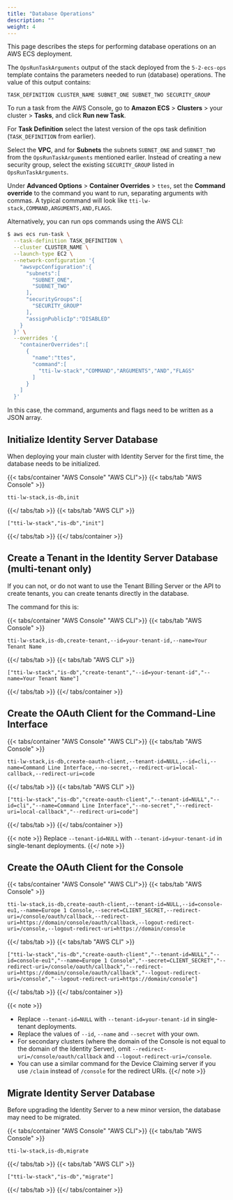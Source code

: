 ```yaml
---
title: "Database Operations"
description: ""
weight: 4
---
```


This page describes the steps for performing database operations on an AWS ECS deployment.

<!--more-->

The `OpsRunTaskArguments` output of the stack deployed from the `5-2-ecs-ops` template contains the parameters needed to run (database) operations. The value of this output contains:

```
TASK_DEFINITION CLUSTER_NAME SUBNET_ONE SUBNET_TWO SECURITY_GROUP
```

To run a task from the AWS Console, go to **Amazon ECS** > **Clusters** > your cluster > **Tasks**, and click **Run new Task**.

For **Task Definition** select the latest version of the ops task definition (`TASK_DEFINITION` from earlier). 

Select the **VPC**, and for **Subnets** the subnets `SUBNET_ONE` and `SUBNET_TWO` from the `OpsRunTaskArguments` mentioned earlier. Instead of creating a new security group, select the existing `SECURITY_GROUP` listed in `OpsRunTaskArguments`.

Under **Advanced Options** > **Container Overrides** > `ttes`, set the **Command override** to the command you want to run, separating arguments with commas. A typical command will look like `tti-lw-stack,COMMAND,ARGUMENTS,AND,FLAGS`.

Alternatively, you can run ops commands using the AWS CLI:

```bash
$ aws ecs run-task \
  --task-definition TASK_DEFINITION \
  --cluster CLUSTER_NAME \
  --launch-type EC2 \
  --network-configuration '{
    "awsvpcConfiguration":{
      "subnets":[
        "SUBNET_ONE",
        "SUBNET_TWO"
      ],
      "securityGroups":[
        "SECURITY_GROUP"
      ],
      "assignPublicIp":"DISABLED"
    }
  }' \
  --overrides '{
    "containerOverrides":[
      {
        "name":"ttes",
        "command":[
          "tti-lw-stack","COMMAND","ARGUMENTS","AND","FLAGS"
        ]
      }
    ]
  }'
```

In this case, the command, arguments and flags need to be written as a JSON array.

## Initialize Identity Server Database

When deploying your main cluster with Identity Server for the first time, the database needs to be initialized.

{{< tabs/container "AWS Console" "AWS CLI">}}
{{< tabs/tab "AWS Console" >}}
```
tti-lw-stack,is-db,init
```
{{</ tabs/tab >}}
{{< tabs/tab "AWS CLI" >}}
```
["tti-lw-stack","is-db","init"]
```
{{</ tabs/tab >}}
{{</ tabs/container >}}

## Create a Tenant in the Identity Server Database (multi-tenant only)

If you can not, or do not want to use the Tenant Billing Server or the API to create tenants, you can create tenants directly in the database.

The command for this is:

{{< tabs/container "AWS Console" "AWS CLI">}}
{{< tabs/tab "AWS Console" >}}
```
tti-lw-stack,is-db,create-tenant,--id=your-tenant-id,--name=Your Tenant Name
```
{{</ tabs/tab >}}
{{< tabs/tab "AWS CLI" >}}
```
["tti-lw-stack","is-db","create-tenant","--id=your-tenant-id","--name=Your Tenant Name"]
```
{{</ tabs/tab >}}
{{</ tabs/container >}}

## Create the OAuth Client for the Command-Line Interface

{{< tabs/container "AWS Console" "AWS CLI">}}
{{< tabs/tab "AWS Console" >}}
```
tti-lw-stack,is-db,create-oauth-client,--tenant-id=NULL,--id=cli,--name=Command Line Interface,--no-secret,--redirect-uri=local-callback,--redirect-uri=code
```
{{</ tabs/tab >}}
{{< tabs/tab "AWS CLI" >}}
```
["tti-lw-stack","is-db","create-oauth-client","--tenant-id=NULL","--id=cli","--name=Command Line Interface","--no-secret","--redirect-uri=local-callback","--redirect-uri=code"]
```
{{</ tabs/tab >}}
{{</ tabs/container >}}

{{< note >}} Replace `--tenant-id=NULL` with `--tenant-id=your-tenant-id` in single-tenant deployments. {{</ note >}}

## Create the OAuth Client for the Console

{{< tabs/container "AWS Console" "AWS CLI">}}
{{< tabs/tab "AWS Console" >}}
```
tti-lw-stack,is-db,create-oauth-client,--tenant-id=NULL,--id=console-eu1,--name=Europe 1 Console,--secret=CLIENT_SECRET,--redirect-uri=/console/oauth/callback,--redirect-uri=https://domain/console/oauth/callback,--logout-redirect-uri=/console,--logout-redirect-uri=https://domain/console
```
{{</ tabs/tab >}}
{{< tabs/tab "AWS CLI" >}}
```
["tti-lw-stack","is-db","create-oauth-client","--tenant-id=NULL","--id=console-eu1","--name=Europe 1 Console","--secret=CLIENT_SECRET","--redirect-uri=/console/oauth/callback","--redirect-uri=https://domain/console/oauth/callback","--logout-redirect-uri=/console","--logout-redirect-uri=https://domain/console"]
```
{{</ tabs/tab >}}
{{</ tabs/container >}}

{{< note >}} 
- Replace `--tenant-id=NULL` with `--tenant-id=your-tenant-id` in single-tenant deployments.
- Replace the values of `--id`, `--name` and `--secret` with your own. 
- For secondary clusters (where the domain of the Console is not equal to the domain of the Identity Server), omit `--redirect-uri=/console/oauth/callback` and `--logout-redirect-uri=/console`.
- You can use a similar command for the Device Claiming server if you use `/claim` instead of `/console` for the redirect URIs. {{</ note >}}

## Migrate Identity Server Database

Before upgrading the Identity Server to a new minor version, the database may need to be migrated.

{{< tabs/container "AWS Console" "AWS CLI">}}
{{< tabs/tab "AWS Console" >}}
```
tti-lw-stack,is-db,migrate
```
{{</ tabs/tab >}}
{{< tabs/tab "AWS CLI" >}}
```
["tti-lw-stack","is-db","migrate"]
```
{{</ tabs/tab >}}
{{</ tabs/container >}}
